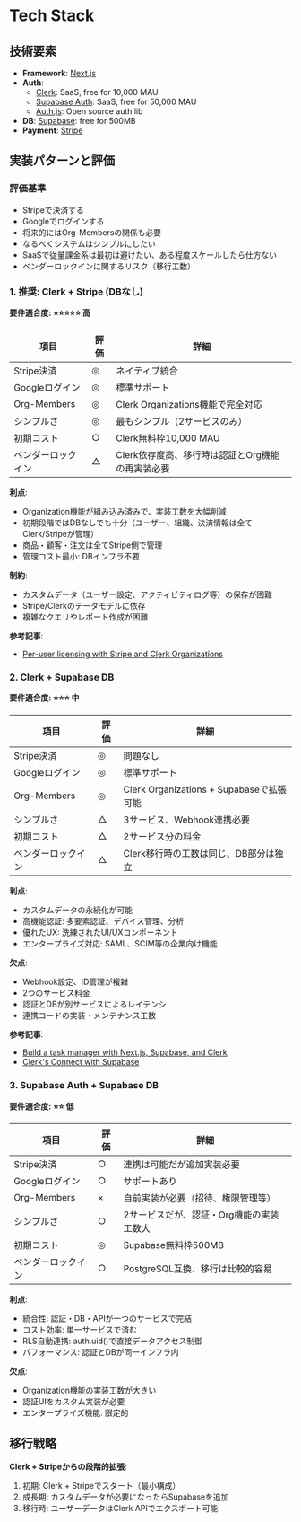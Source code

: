 # Tech Stack

## 技術要素

- **Framework**: [Next.js](https://nextjs.org/)
- **Auth**:
  - [Clerk](https://clerk.com/): SaaS, free for 10,000 MAU
  - [Supabase Auth](https://supabase.com/docs/guides/auth): SaaS, free for 50,000 MAU
  - [Auth.js](https://authjs.dev/): Open source auth lib
- **DB**: [Supabase](https://supabase.com/docs/guides/database/overview): free for 500MB
- **Payment**: [Stripe](https://stripe.com/en-jp)

## 実装パターンと評価

### 評価基準

- Stripeで決済する
- Googleでログインする
- 将来的にはOrg-Membersの関係も必要
- なるべくシステムはシンプルにしたい
- SaaSで従量課金系は最初は避けたい、ある程度スケールしたら仕方ない
- ベンダーロックインに関するリスク（移行工数）

### 1. 推奨: Clerk + Stripe (DBなし)

**要件適合度: ⭐⭐⭐⭐⭐ 高**

| 項目               | 評価 | 詳細                                             |
| ------------------ | ---- | ------------------------------------------------ |
| Stripe決済         | ◎    | ネイティブ統合                                   |
| Googleログイン     | ◎    | 標準サポート                                     |
| Org-Members        | ◎    | Clerk Organizations機能で完全対応                |
| シンプルさ         | ◎    | 最もシンプル（2サービスのみ）                    |
| 初期コスト         | ○    | Clerk無料枠10,000 MAU                            |
| ベンダーロックイン | △    | Clerk依存度高、移行時は認証とOrg機能の再実装必要 |

**利点**:

- Organization機能が組み込み済みで、実装工数を大幅削減
- 初期段階ではDBなしでも十分（ユーザー、組織、決済情報は全てClerk/Stripeが管理）
- 商品・顧客・注文は全てStripe側で管理
- 管理コスト最小: DBインフラ不要

**制約**:

- カスタムデータ（ユーザー設定、アクティビティログ等）の保存が困難
- Stripe/Clerkのデータモデルに依存
- 複雑なクエリやレポート作成が困難

**参考記事**:

- [Per-user licensing with Stripe and Clerk Organizations](https://clerk.com/blog/per-user-licensing-with-stripe-and-clerk-organizations)

### 2. Clerk + Supabase DB

**要件適合度: ⭐⭐⭐ 中**

| 項目               | 評価 | 詳細                                     |
| ------------------ | ---- | ---------------------------------------- |
| Stripe決済         | ◎    | 問題なし                                 |
| Googleログイン     | ◎    | 標準サポート                             |
| Org-Members        | ◎    | Clerk Organizations + Supabaseで拡張可能 |
| シンプルさ         | △    | 3サービス、Webhook連携必要               |
| 初期コスト         | △    | 2サービス分の料金                        |
| ベンダーロックイン | △    | Clerk移行時の工数は同じ、DB部分は独立    |

**利点**:

- カスタムデータの永続化が可能
- 高機能認証: 多要素認証、デバイス管理、分析
- 優れたUX: 洗練されたUI/UXコンポーネント
- エンタープライズ対応: SAML、SCIM等の企業向け機能

**欠点**:

- Webhook設定、ID管理が複雑
- 2つのサービス料金
- 認証とDBが別サービスによるレイテンシ
- 連携コードの実装・メンテナンス工数

**参考記事**:

- [Build a task manager with Next.js, Supabase, and Clerk](https://clerk.com/blog/nextjs-supabase-clerk)
- [Clerk's Connect with Supabase](https://supabase.com/docs/guides/auth/third-party/clerk)

### 3. Supabase Auth + Supabase DB

**要件適合度: ⭐⭐ 低**

| 項目               | 評価 | 詳細                                     |
| ------------------ | ---- | ---------------------------------------- |
| Stripe決済         | ○    | 連携は可能だが追加実装必要               |
| Googleログイン     | ○    | サポートあり                             |
| Org-Members        | ×    | 自前実装が必要（招待、権限管理等）       |
| シンプルさ         | ○    | 2サービスだが、認証・Org機能の実装工数大 |
| 初期コスト         | ◎    | Supabase無料枠500MB                      |
| ベンダーロックイン | ○    | PostgreSQL互換、移行は比較的容易         |

**利点**:

- 統合性: 認証・DB・APIが一つのサービスで完結
- コスト効率: 単一サービスで済む
- RLS自動連携: auth.uid()で直接データアクセス制御
- パフォーマンス: 認証とDBが同一インフラ内

**欠点**:

- Organization機能の実装工数が大きい
- 認証UIをカスタム実装が必要
- エンタープライズ機能: 限定的

## 移行戦略

**Clerk + Stripeからの段階的拡張**:

1. 初期: Clerk + Stripeでスタート（最小構成）
2. 成長期: カスタムデータが必要になったらSupabaseを追加
3. 移行時: ユーザーデータはClerk APIでエクスポート可能
